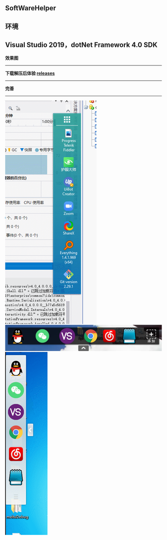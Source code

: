 ## SoftWareHelper
## 环境

## Visual Studio 2019，dotNet Framework 4.0 SDK
 
 
 
__效果图__ 
***


**下载解压后体验 [releases](https://github.com/yanjinhuagood/SoftWareHelper/releases/download/1.0/Release.zip)**   
***





__完善__  
***

<img src="Images/GIFNew.gif"/>
<img src="/Images/2.png"/>
<img src="/Images/gif.gif"/>
